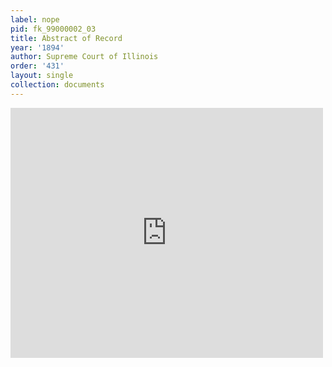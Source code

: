 ```yaml
---
label: nope
pid: fk_99000002_03
title: Abstract of Record
year: '1894'
author: Supreme Court of Illinois
order: '431'
layout: single
collection: documents
---
```

<iframe src="https://northwestern.app.box.com/embed/s/lx2y5vvcwugl1pm07bpjg6w4ieondoq1?sortColumn=date&view=list" width="500" height="400" frameborder="0" allowfullscreen webkitallowfullscreen msallowfullscreen></iframe>
